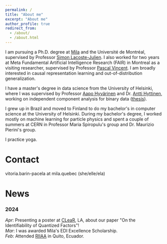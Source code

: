 ```yaml
---
permalink: /
title: "About me"
excerpt: "About me"
author_profile: true
redirect_from: 
  - /about/
  - /about.html
---
```

I am pursuing a Ph.D. degree at [Mila](https://mila.quebec/en/) and the Université de Montréal, supervised by Professor [Simon Lacoste-Julien](http://www.iro.umontreal.ca/~slacoste/). I also worked for two years at Meta Fundamental Artificial Intelligence Research (FAIR) in Montreal as a visiting researcher, supervised by Professor [Pascal Vincent](https://ai.facebook.com/people/pascal-vincent/).
I am broadly interested in causal representation learning and out-of-distribution generalization. 

I have a master's degree in data science from the University of Helsinki, where I was supervised by Professor [Aapo Hyvärinen](https://www.cs.helsinki.fi/u/ahyvarin/) and Dr. [Antti Hyttinen](https://www.cs.helsinki.fi/u/ajhyttin/), working on independent component analysis for binary data ([thesis](https://helda.helsinki.fi/handle/10138/332599)).

I grew up in Brazil and moved to Finland to do my bachelor's in computer science at the University of Helsinki. During my bachelor's degree, I worked mostly on machine learning for particle physics and spent a couple of summers at CERN in Professor Maria Spiropulu's group and Dr. Maurizio Pierini's group.

I practice yoga.

Contact
======
vitoria.barin-pacela at mila.quebec (she/elle/ela)

News
======
### 2024
*Apr*: Presenting a poster at [CLeaR](https://www.cclear.cc/2024), LA, about our paper "On the Identifiability of Quantized Factors"! <br />
*Mar*: I was awarded Mila's EDI Excellence Scholarship. <br />
*Feb*: Attended [RIIAA](https://www.riiaa.org/riiaa6) in Quito, Ecuador.
